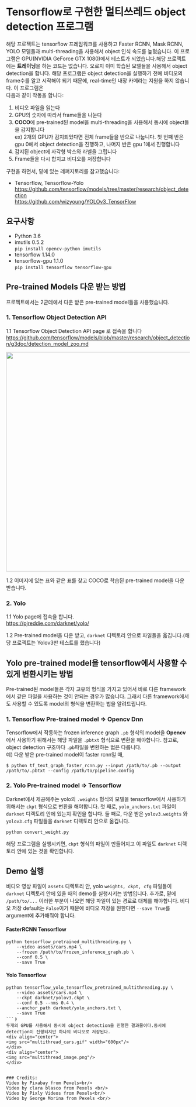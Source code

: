 # Tensorflow로 구현한 멀티쓰레드 object detection 프로그램
해당 프로젝트는 tensorflow 프레임워크를 사용하고 Faster RCNN, Mask RCNN, YOLO 모델들과 multi-threading을 사용해서 object 인식 속도를 높혔습니다. 
이 프로그램은 GPU(NVIDIA GeForce GTX 1080)에서 테스트가 되었습니다.해당 프로젝트에는 **트레이닝**을 하는 코드는 없습니다. 오로지 이미 학습된 모델들을 사용해서 object detection을 합니다. 
해당 프로그램은 object detection을 실행하기 전에 비디오의 frame수를 알고 시작해야 되기 때문에, real-time인 내장 카메라는 지원을 하지 않습니다. 이 프로그램은  
다음과 같이 작동을 합니다:

1. 비디오 파일을 읽는다
2. GPU의 숫자에 따라서 frame들을 나눈다
3. **COCO**에 pre-trained된 model을 multi-threading을 사용해서 동시에 object들을 감지합니다<br/>
ex) 2개의 GPU가 감지되었다면 전체 frame들을 반으로 나눕니다. 첫 번째 반은 gpu 0에서 object detection을 진행하고, 나머지 반은 gpu 1에서 진행합니다
4. 감지된 object에 사각형 박스와 라벨을 그립니다
5. Frame들을 다시 합치고 비디오를 저장합니다

구현을 하면서, 밑에 있는 레퍼지토리를 참고했습니다: 

* Tensorflow, Tensorflow-Yolo <br/>
https://github.com/tensorflow/models/tree/master/research/object_detection<br/> 
https://github.com/wizyoung/YOLOv3_TensorFlow<br/>


## 요구사항

* Python 3.6
* imutils 0.5.2<br> 
```pip install opencv-python imutils```
* tensorflow 1.14.0
* tensorflow-gpu 1.1.0<br>
```pip install tensorflow tensorflow-gpu```


## Pre-trained Models 다운 받는 방법
프로젝트에서는 2군데에서 다운 받은 pre-trained model들을 사용했습니다. 
### 1. Tensorflow Object Detection API

1.1 Tensorflow Object Detection API page 로 접속을 합니다
<br/>
https://github.com/tensorflow/models/blob/master/research/object_detection/g3doc/detection_model_zoo.md

<img src="tensorflow_api.png" width="600px"/>

1.2 이미지에 있는 표와 같은 표를 찾고 COCO로 학습된 pre-trained model을 다운 받습니다. 

### 2. Yolo
1.1 Yolo page에 접속을 합니다.<br/>
https://pjreddie.com/darknet/yolo/

1.2 Pre-trained model을 다운 받고, `darknet` 디렉토리 안으로 파일들을 옮깁니다.(해당 프로젝트는 Yolov3만 테스트를 했습니다)

## Yolo pre-trained model을 tensorflow에서 사용할 수 있게 변환시키는 방법
Pre-trained된 model들은 각자 고유의 형식을 가지고 있어서 바로 다른 framework에서 같은 파일을 사용하는 것이 안되는 경우가 많습니다. 그래서 다른 framework에서도 사용할 수 있도록
model의 형식을 변환하는 법을 알려드립니다.

### 1. Tensorflow Pre-trained model => Opencv Dnn
Tensorflow에서 작동하는 frozen inference graph `.pb` 형식의 model을 **Opencv**에서 사용하기 위해서는 해당 파일을 `.pbtxt` 형식으로 변환을 해야합니다. 
참고로, object detection 구조마다 `.pb`파일을 변환하는 법은 다릅니다.<br/>
예) 다운 받은 pre-trained model이 faster rcnn일 때, 
```Shell
$ python tf_text_graph_faster_rcnn.py --input /path/to/.pb --output /path/to/.pbtxt --config /path/to/pipeline.config
``` 

### 2. Yolo Pre-trained model => Tensorflow
Darknet에서 제공해주는 yolo의 `.weights` 형식의 모델을 tensorflow에서 사용하기 위해서는 `ckpt` 형식으로 변환을 해야합니다. 
첫 째로, `yolo_anchors.txt` 파일이 `darknet` 디렉토리 안에 있는지 확인을 합니다. 
둘 째로, 다운 받은 `yolov3.weights` 와 `yolov3.cfg` 파일들을 `darknet` 디렉토리 안으로 옮깁니다.<br/>
```Shell
python convert_weight.py
``` 
해당 프로그램을 실행시키면, `ckpt` 형식의 파일이 만들어지고 이 파일도 `darknet` 디렉토리 안에 있는 것을 확인합니다.

## Demo 실행
비디오 영상 파일이 `assets` 디렉토리 안, yolo `weights, ckpt, cfg` 파일들이 `darknet` 디렉토리 안에 있을 때의 demo를 실행시키는 방법입니다. 
추가로, 밑에 `/path/to/...` 이러한 부분이 나오면 해당 파일이 있는 경로로 대체를 해야합니다. 비디오 저장 default는 `False`이기 때문에 
비디오 저장을 원한다면 `--save True`를 argument에 추가해줘야 합니다.
#### FasterRCNN Tensorflow
```Shell
python tensorflow_pretrained_multithreading.py \
    --video assets/cars.mp4 \
    --frozen /path/to/frozen_inference_graph.pb \
    --conf 0.5 \
    --save True
```

#### Yolo Tensorflow
```Shell
python tensorflow_yolo_tensorflow_pretrained_multithreading.py \
    --video assets/cars.mp4 \
    --ckpt darknet/yolov3.ckpt \
    --conf 0.5 --nms 0.4 \
    --anchor_path darknet/yolo_anchors.txt \
    --save True
```ㅑ
두개의 GPU를 사용해서 동시에 object detection을 진행한 결과물이다.동시에 detection이 진행되지만 하나의 비디오로 저장된다.
<div align="center">
<img src="multithread_cars.gif" width="600px"/>
</div>
<div align="center">
<img src="multithread_image.png"/>
</div>


### Credits:
Video by Pixabay from Pexels<br/>
Video by clara blasco from Pexels <br/>
Video by Pixly Videos from Pexels<br/>
Video by George Morina from Pexels <br/>